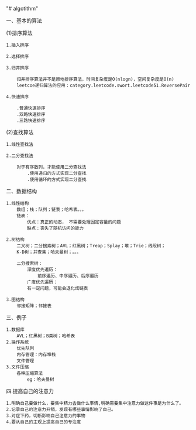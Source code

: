 "# algotithm" 

一、基本的算法

 (1)排序算法
    
    1.插入排序

    2.选择排序

    3.归并排序
     
        归并排序算法并不是原地排序算法，时间复杂度是O(nlogn)，空间复杂度是O(n)
        leetcoe递归算法的应用：category.leetcode.swort.leetcode51.ReversePair
    
    4.快速排序
    
        .普通快速排序
        .双路快速排序
        .三路快速排序
 (2)查找算法
    
    1.线性查找法
    
    2.二分查找法
   
        对于有序数列，才能使用二分查找法
            .使用递归的方式实现二分查找
            .使用循环的方式实现二分查找       

二、数据结构

    1.线性结构
        数组；栈；队列；链表；哈希表。。。
        链表：
            优点：真正的动态， 不需要处理固定容量的问题
            缺点：丧失了随机访问的能力
    
    2.树结构
        二叉树；二分搜索树；AVL；红黑树；Treap；Splay；堆；Trie；线段树；
        K-D树；并查集；哈夫曼树；。。。
        
        二分搜索树：
            深度优先遍历：
                前序遍历、中序遍历、后序遍历
            广度优先遍历：
            有一定问题，可能会退化成链表
    
    3.图结构
        邻接矩阵；邻接表
三、例子

    1.数据库
        AVL；红黑树；B类树；哈希表
    2.操作系统
        优先队列
        内存管理：内存堆栈
        文件管理
    3.文件压缩
        各种压缩算法
            eg：哈夫曼树
    
四.提高自己的注意力

    1.明确自己要做什么，要集中精力去做什么事情,明确需要集中注意力做这件事是为什么了。
    2.记录自己的注意力开销，发现有哪些事情影响了自己。
    3.对症下药，切断影响自己注意力的事物
    4.要从自己的主观上提高自己的专注度
                
    
    

